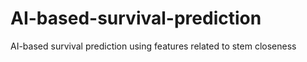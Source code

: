 # AI-based-survival-prediction
AI-based survival prediction using features related to stem closeness
